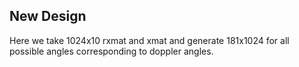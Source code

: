 ## New Design
Here we take 1024x10 rxmat and xmat and generate 181x1024 for all possible angles corresponding to doppler angles. 